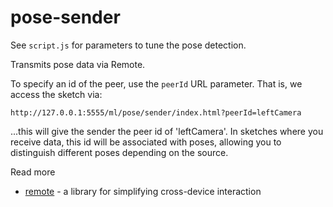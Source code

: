 # pose-sender

See `script.js` for parameters to tune the pose detection.

Transmits pose data via Remote.

To specify an id of the peer, use the `peerId` URL parameter. That is, we access the sketch via:

```
http://127.0.0.1:5555/ml/pose/sender/index.html?peerId=leftCamera
```

...this will give the sender the peer id of 'leftCamera'. In sketches where you receive data, this id will be associated with poses, allowing you to distinguish different poses depending on the source.

Read more
* [remote](https://github.com/clinth/remote) - a library for simplifying cross-device interaction